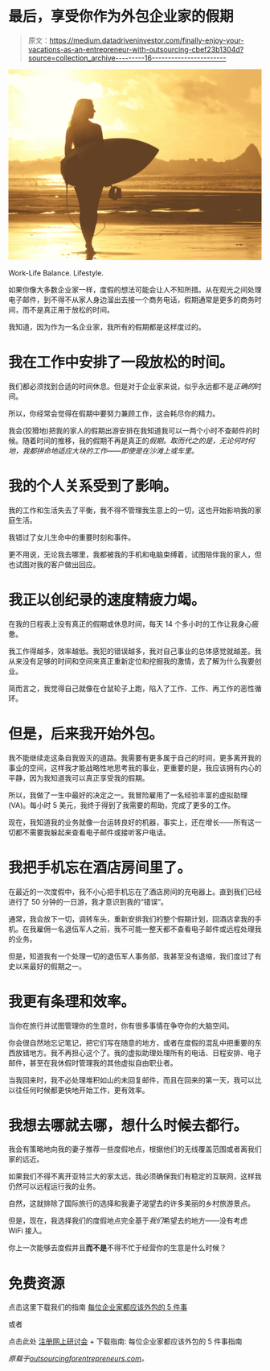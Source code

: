 # 最后，享受你作为外包企业家的假期

> 原文：<https://medium.datadriveninvestor.com/finally-enjoy-your-vacations-as-an-entrepreneur-with-outsourcing-cbef23b1304d?source=collection_archive---------16----------------------->

![](img/5625b43f303a1b284d0257d9c72e5e3d.png)

Work-Life Balance. Lifestyle.

如果你像大多数企业家一样，度假的想法可能会让人不知所措。从在观光之间处理电子邮件，到不得不从家人身边溜出去接一个商务电话，假期通常是更多的商务时间，而不是真正用于放松的时间。

我知道，因为作为一名企业家，我所有的假期都是这样度过的。

# 我在工作中安排了一段放松的时间。

我们都必须找到合适的时间休息。但是对于企业家来说，似乎永远都不是*正确的*时间。

所以，你经常会觉得在假期中要努力兼顾工作，这会耗尽你的精力。

我会(狡猾地)把我的家人的假期出游安排在我知道我可以一两个小时不查邮件的时候。随着时间的推移，我的假期不再是真正的*假期。取而代之的是，无论何时何地，我都拼命地适应大块的工作——即使是在沙滩上或车里。*

# 我的个人关系受到了影响。

我的工作和生活失去了平衡，我不得不管理我生意上的一切，这也开始影响我的家庭生活。

我错过了女儿生命中的重要时刻和事件。

更不用说，无论我去哪里，我都被我的手机和电脑束缚着，试图陪伴我的家人，但也试图对我的客户做出回应。

# 我正以创纪录的速度精疲力竭。

在我的日程表上没有真正的假期或休息时间，每天 14 个多小时的工作让我身心疲惫。

我工作得越多，效率越低。我犯的错误越多，我对自己事业的总体感觉就越差。我从来没有足够的时间和空间来真正重新定位和挖掘我的激情，去了解为什么我要创业。

简而言之，我觉得自己就像在仓鼠轮子上跑，陷入了工作、工作、再工作的恶性循环。

# 但是，后来我开始外包。

我不能继续走这条自我毁灭的道路。我需要有更多属于自己的时间，更多离开我的事业的空间，这样我才能战略性地思考我的事业，更重要的是，我应该拥有内心的平静，因为我知道我可以真正享受我的假期。

所以，我做了一生中最好的决定之一。我冒险雇用了一名经验丰富的虚拟助理(VA)。每小时 5 美元，我终于得到了我需要的帮助，完成了更多的工作。

现在，我知道我的业务就像一台运转良好的机器，事实上，还在增长——所有这一切都不需要我躲起来查看电子邮件或接听客户电话。

# 我把手机忘在酒店房间里了。

在最近的一次度假中，我不小心把手机忘在了酒店房间的充电器上。直到我们已经进行了 50 分钟的一日游，我才意识到我的“错误”。

通常，我会放下一切，调转车头，重新安排我们的整个假期计划，回酒店拿我的手机。在我雇佣一名退伍军人之前，我不可能一整天都不查看电子邮件或远程处理我的业务。

但是，知道我有一个处理一切的退伍军人事务部，我甚至没有退缩，我们度过了有史以来最好的假期之一。

# 我更有条理和效率。

当你在旅行并试图管理你的生意时，你有很多事情在争夺你的大脑空间。

你会很自然地忘记笔记，把它们写在随意的地方，或者在度假的混乱中把重要的东西放错地方。我不再担心这个了。我的虚拟助理处理所有的电话、日程安排、电子邮件，甚至在我休假时管理我的其他虚拟自由职业者。

当我回来时，我不必处理堆积如山的未回复邮件，而且在回来的第一天，我可以比以往任何时候都更快地开始工作，更有效率。

# 我想去哪就去哪，想什么时候去都行。

我会有策略地向我的妻子推荐一些度假地点，根据他们的无线覆盖范围或者离我们家的远近。

如果我们不得不离开亚特兰大的家太远，我必须确保我们有稳定的互联网，这样我仍然可以远程运行我的业务。

自然，这就排除了国际旅行的选择和我妻子渴望去的许多美丽的乡村旅游景点。

但是，现在，我选择我们的度假地点完全基于*我们*希望去的地方——没有考虑 WiFi 接入。

你上一次能够去度假并且**而不是**不得不忙于经营你的生意是什么时候？

# 免费资源

点击这里下载我们的指南
[每位企业家都应该外包的 5 件事](https://entreholic.clickfunnels.com/home)

或者

点击此处
[注册网上研讨会](http://www.onlinemeetingnow.com/register/?id=vsak2brz9n&utm_source=Medium&utm_campaign=growthweaponswebinar&utm_content=Blogfinallyenjoyourvacations)
+
下载指南:
每位企业家都应该外包的 5 件事指南

*原载于*[*outsourcingforentrepreneurs.com*](http://outsourcingforentrepreneurs.com/new-page-examples/finally-enjoy-your-vacations-as-an-entrepreneur-with-outsourcing/)*。*